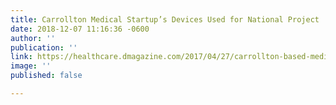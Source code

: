 ```yaml
---
title: Carrollton Medical Startup’s Devices Used for National Project
date: 2018-12-07 11:16:36 -0600
author: ''
publication: ''
link: https://healthcare.dmagazine.com/2017/04/27/carrollton-based-medical-startup-has-devices-used-for-national-project/
image: ''
published: false

---
```

